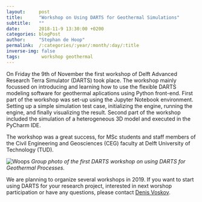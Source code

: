 ```yaml
---
layout:     post
title:      "Workshop on Using DARTS for Geothermal Simulations"
subtitle:   ""
date:       2018-11-9 13:30:00 +0200
categories: blogPost
author:     "Stephan de Hoop"
permalink:  /:categories/:year/:month/:day/:title
inverse-img: false
tags:        workshop geothermal
---
```

<p>On Friday the 9th of November the first workshop of Delft Advanced Research Terra Simulator (DARTS) took place. The workshop mainly focussed on 
introducing and learning how to use the flexible DARTS modeling software for geothermal aplications using Python front-end. First part of the workshop 
was set-up using the Jupyter Notebook environment. Setting up a simple simulation test case, initializing the engine, running the engine, and finally 
visualizing the result. Second part of the workshop included the simulation of a heterogeneous 3D model and executed in the PyCharm IDE.</p>

<p>The workshop was a great success, for MSc students and staff members of the Civil Engineering and Geosciences (CEG) faculty at Delft University 
of Technology (TUD). </p>

<p>
    <img src="{{site.baseurl}}/assets/img/group_photo_workshop.jpg" alt="Woops">
    <em>Group photo of the first DARTS workshop on using DARTS for Geothermal Processes.</em>
</p>

<p>We are planning to organize several workshops in 2019. If you want to start using DARTS for your research project, interested in next worshop 
participation or have any questions, please contact <a href = "mailto:D.V.Voskov@tudelft.nl">Denis Voskov</a>.
